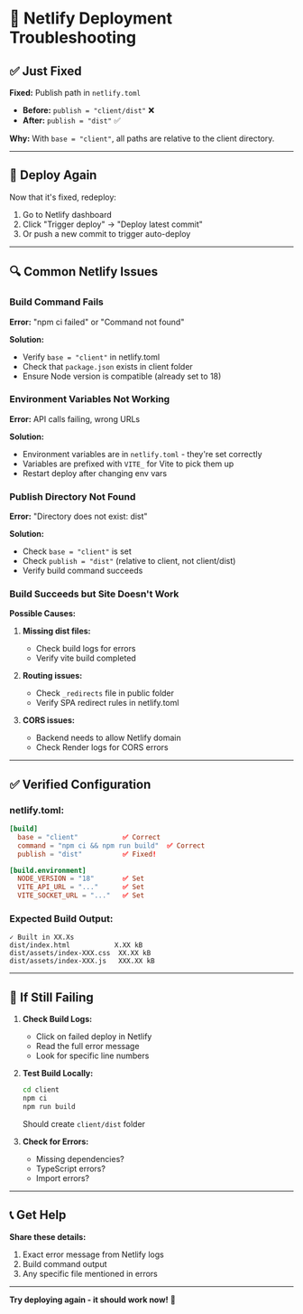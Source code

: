 # 🔧 Netlify Deployment Troubleshooting

## ✅ Just Fixed

**Fixed:** Publish path in `netlify.toml`
- **Before:** `publish = "client/dist"` ❌
- **After:** `publish = "dist"` ✅

**Why:** With `base = "client"`, all paths are relative to the client directory.

---

## 🚀 Deploy Again

Now that it's fixed, redeploy:

1. Go to Netlify dashboard
2. Click "Trigger deploy" → "Deploy latest commit"
3. Or push a new commit to trigger auto-deploy

---

## 🔍 Common Netlify Issues

### Build Command Fails

**Error:** "npm ci failed" or "Command not found"

**Solution:**
- Verify `base = "client"` in netlify.toml
- Check that `package.json` exists in client folder
- Ensure Node version is compatible (already set to 18)

### Environment Variables Not Working

**Error:** API calls failing, wrong URLs

**Solution:**
- Environment variables are in `netlify.toml` - they're set correctly
- Variables are prefixed with `VITE_` for Vite to pick them up
- Restart deploy after changing env vars

### Publish Directory Not Found

**Error:** "Directory does not exist: dist"

**Solution:**
- Check `base = "client"` is set
- Check `publish = "dist"` (relative to client, not client/dist)
- Verify build command succeeds

### Build Succeeds but Site Doesn't Work

**Possible Causes:**
1. **Missing dist files:**
   - Check build logs for errors
   - Verify vite build completed

2. **Routing issues:**
   - Check `_redirects` file in public folder
   - Verify SPA redirect rules in netlify.toml

3. **CORS issues:**
   - Backend needs to allow Netlify domain
   - Check Render logs for CORS errors

---

## ✅ Verified Configuration

### netlify.toml:
```toml
[build]
  base = "client"           ✅ Correct
  command = "npm ci && npm run build"  ✅ Correct
  publish = "dist"          ✅ Fixed!

[build.environment]
  NODE_VERSION = "18"       ✅ Set
  VITE_API_URL = "..."      ✅ Set
  VITE_SOCKET_URL = "..."   ✅ Set
```

### Expected Build Output:
```
✓ Built in XX.Xs
dist/index.html           X.XX kB
dist/assets/index-XXX.css  XX.XX kB
dist/assets/index-XXX.js   XXX.XX kB
```

---

## 🎯 If Still Failing

1. **Check Build Logs:**
   - Click on failed deploy in Netlify
   - Read the full error message
   - Look for specific line numbers

2. **Test Build Locally:**
   ```bash
   cd client
   npm ci
   npm run build
   ```
   Should create `client/dist` folder

3. **Check for Errors:**
   - Missing dependencies?
   - TypeScript errors?
   - Import errors?

---

## 📞 Get Help

**Share these details:**
1. Exact error message from Netlify logs
2. Build command output
3. Any specific file mentioned in errors

---

**Try deploying again - it should work now!** 🚀

